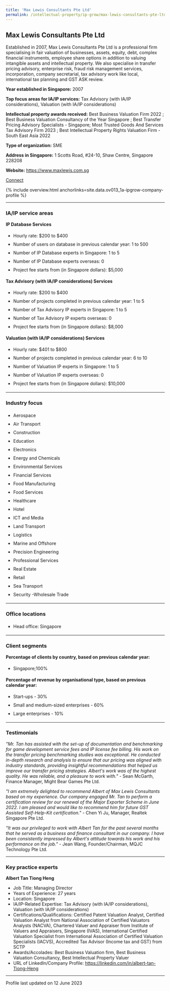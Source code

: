 ```yaml
---
title: 'Max Lewis Consultants Pte Ltd'
permalink: /intellectual-property/ip-grow/max-lewis-consultants-pte-ltd/
---
```


## Max Lewis Consultants Pte Ltd

Established in 2007, Max Lewis Consultants Pte Ltd is a professional firm specialising in fair valuation of businesses, assets, equity, debt, complex financial instruments, employee share options in addition to valuing intangible assets and intellectual property. We also specialise in transfer pricing advisory, enterprise risk, fraud risk management services, incorporation, company secretarial, tax advisory work like local, international tax planning and GST ASK review.

<b>Year established in Singapore:</b> 2007

<b>Top focus areas for IA/IP services:</b> Tax Advisory (with IA/IP considerations), Valuation (with IA/IP considerations)

<b>Intellectual property awards received:</b> Best Business Valuation Firm 2022 ; Best Business Valuation Consultancy of the Year Singapore ; Best Transfer Pricing Advisory Specialists - Singapore; Most Trusted Goods And Services Tax Advisory Firm 2023 ; Best Intellectual Property Rights Valuation Firm - South East Asia 2022

<b>Type of organization:</b> SME

<b>Address in Singapore:</b> 1 Scotts Road, #24-10, Shaw Centre, Singapore 228208

<b>Website:</b> <a href='https://www.maxlewis.com.sg'>https://www.maxlewis.com.sg</a>

<a class='btn' href='https://form.gov.sg/640e7c7002fada001204d744' target='_blank' rel='noopener'>Connect</a>

{% include overview.html anchorlinks=site.data.ov013_1a-ipgrow-company-profile %}

---
<a name='ip-related-service-areas'></a>
### IA/IP service areas

**IP Database Services**

<ul>
<li style='line-height: 27px; margin: 0px 0px !important'>Hourly rate:  $200 to $400</li>
<li style='line-height: 27px; margin: 0px 0px !important'>Number of users on database in previous calendar year: 1 to 500</li>
<li style='line-height: 27px; margin: 0px 0px !important'>Number of IP Database experts in Singapore: 1 to 5</li>
<li style='line-height: 27px; margin: 0px 0px !important'>Number of IP Database experts overseas: 0</li>
<li style='line-height: 27px; margin: 0px 0px !important'>Project fee starts from (in Singapore dollars):  $5,000</li>
</ul>

**Tax Advisory (with IA/IP considerations) Services**

<ul>
<li style='line-height: 27px; margin: 0px 0px !important'>Hourly rate:  $200 to $400</li>
<li style='line-height: 27px; margin: 0px 0px !important'>Number of projects completed in previous calendar year: 1 to 5</li>
<li style='line-height: 27px; margin: 0px 0px !important'>Number of Tax Advisory IP experts in Singapore: 1 to 5</li>
<li style='line-height: 27px; margin: 0px 0px !important'>Number of Tax Advisory IP experts overseas: 0</li>
<li style='line-height: 27px; margin: 0px 0px !important'>Project fee starts from (in Singapore dollars):  $8,000</li>
</ul>

**Valuation (with IA/IP considerations) Services**

<ul>
<li style='line-height: 27px; margin: 0px 0px !important'>Hourly rate:  $401 to $800</li>
<li style='line-height: 27px; margin: 0px 0px !important'>Number of projects completed in previous calendar year: 6 to 10</li>
<li style='line-height: 27px; margin: 0px 0px !important'>Number of Valuation IP experts in Singapore: 1 to 5</li>
<li style='line-height: 27px; margin: 0px 0px !important'>Number of Valuation IP experts overseas: 0</li>
<li style='line-height: 27px; margin: 0px 0px !important'>Project fee starts from (in Singapore dollars):  $10,000</li>
</ul>

---
<a name='industry-focus'></a>
### Industry focus

<ul><li style='line-height: 27px; margin: 0px 0px !important'> Aerospace</li><li style='line-height: 27px; margin: 0px 0px !important'>Air Transport</li><li style='line-height: 27px; margin: 0px 0px !important'>Construction</li><li style='line-height: 27px; margin: 0px 0px !important'>Education</li><li style='line-height: 27px; margin: 0px 0px !important'>Electronics</li><li style='line-height: 27px; margin: 0px 0px !important'>Energy and Chemicals</li><li style='line-height: 27px; margin: 0px 0px !important'>Environmental Services</li><li style='line-height: 27px; margin: 0px 0px !important'>Financial Services</li><li style='line-height: 27px; margin: 0px 0px !important'>Food Manufacturing</li><li style='line-height: 27px; margin: 0px 0px !important'>Food Services</li><li style='line-height: 27px; margin: 0px 0px !important'>Healthcare</li><li style='line-height: 27px; margin: 0px 0px !important'>Hotel</li><li style='line-height: 27px; margin: 0px 0px !important'>ICT and Media</li><li style='line-height: 27px; margin: 0px 0px !important'>Land Transport</li><li style='line-height: 27px; margin: 0px 0px !important'>Logistics</li><li style='line-height: 27px; margin: 0px 0px !important'>Marine and Offshore</li><li style='line-height: 27px; margin: 0px 0px !important'>Precision Engineering</li><li style='line-height: 27px; margin: 0px 0px !important'>Professional Services</li><li style='line-height: 27px; margin: 0px 0px !important'>Real Estate</li><li style='line-height: 27px; margin: 0px 0px !important'>Retail</li><li style='line-height: 27px; margin: 0px 0px !important'>Sea Transport</li><li style='line-height: 27px; margin: 0px 0px !important'>Security
-Wholesale Trade</li></ul>

---
<a name='office-locations'></a>
### Office locations

<ul><li style='line-height: 27px; margin: 0px 0px !important'> Head office: Singapore</li></ul>

---
<a name='client-segments'></a>
### Client segments

**Percentage of clients by country, based on previous calendar year:**

<ul><li style='line-height: 27px; margin: 0px 0px !important'> Singapore;100%</li></ul>

**Percentage of revenue by organisational type, based on previous calendar year:**

<ul><li style='line-height: 27px; margin: 0px 0px !important'> Start-ups - 30%</li><li style='line-height: 27px; margin: 0px 0px !important'>Small and medium-sized enterprises - 60%</li><li style='line-height: 27px; margin: 0px 0px !important'>Large enterprises - 10%</li></ul>

---
<a name='testimonials'></a>
### Testimonials

*"Mr. Tan has assisted with the set-up of documentation and benchmarking for game development service fees and IP license fee billing. His work on the transfer pricing benchmarking studies was exceptional. He conducted in-depth research and analysis to ensure that our pricing was aligned with industry standards, providing insightful recommendations that helped us improve our transfer pricing strategies. Albert's work was of the highest quality. He was reliable, and a pleasure to work with."* - Sean McGarth, Finance Manager, Might Bear Games Pte Ltd.

*"I am extremely delighted to recommend Albert of Max Lewis Consultants based on my experience. Our company engaged Mr. Tan to perform a certification review for our renewal of the Major Exporter Scheme in June 2022. I am pleased and would like to recommend him for future GST Assisted Self-Help-Kit certification."* - Chen Yi Ju, Manager, Realtek Singapore Pte Ltd.

*"It was our privileged to work with Albert Tan for the past several months that he served as a business and finance consultant in our company. I have been consistently impressed by Albert's attitude towards his work and his performance on the job."* - Jean Wang, Founder/Chairman, MQJC Technology Pte Ltd.



---
<a name='key-practice-experts'></a>
### Key practice experts

**Albert Tan Tiong Heng**

- Job Title: Managing Director
- Years of Experience: 27 years
- Location: Singapore
- IA/IP-Related Expertise: Tax Advisory (with IA/IP considerations), Valuation (with IA/IP considerations)
- Certifications/Qualifications: Certified Patent Valuation Analyst, Certified Valuation Analyst from National Association of Certified Valuators Analysts (NACVA), Chartered Valuer and Appraiser from Institute of Valuers and Appraisers, Singapore (IVAS), International Certified Valuation Specialist from International Association of Certified Valuation Specialists (IACVS), Accredited Tax Advisor (Income tax and GST) from SCTP 
- Awards/Accolades: Best Business Valuation firm, Best Business Valuation Consultancy, Best Intellectual Property Valuer
- URL of LinkedIn/Company Profile: <a href="https://linkedin.com/in/albert-tan-Tiong-Heng" target="_blank" rel="noopener">https://linkedin.com/in/albert-tan-Tiong-Heng</a>

---
Profile last updated on 12 June 2023
